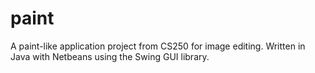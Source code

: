 # paint
A paint-like application project from CS250 for image editing. Written in Java with Netbeans using the Swing GUI library.
